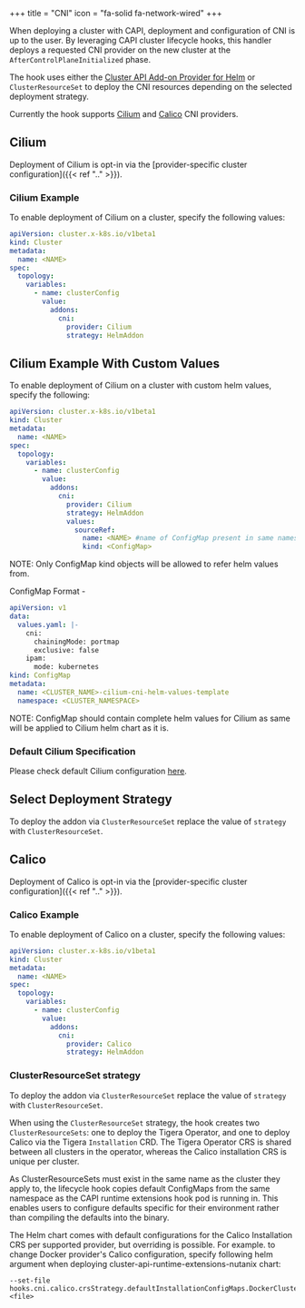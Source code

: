 +++
title = "CNI"
icon = "fa-solid fa-network-wired"
+++

When deploying a cluster with CAPI, deployment and configuration of CNI is up to the user. By leveraging CAPI cluster
lifecycle hooks, this handler deploys a requested CNI provider on the new cluster at the `AfterControlPlaneInitialized`
phase.

The hook uses either the [Cluster API Add-on Provider for Helm] or `ClusterResourceSet` to deploy the CNI resources
depending on the selected deployment strategy.

Currently the hook supports [Cilium](#cilium) and [Calico](#calico) CNI providers.

## Cilium

Deployment of Cilium is opt-in via the  [provider-specific cluster configuration]({{< ref ".." >}}).

### Cilium Example

To enable deployment of Cilium on a cluster, specify the following values:

```yaml
apiVersion: cluster.x-k8s.io/v1beta1
kind: Cluster
metadata:
  name: <NAME>
spec:
  topology:
    variables:
      - name: clusterConfig
        value:
          addons:
            cni:
              provider: Cilium
              strategy: HelmAddon
```

## Cilium Example With Custom Values

To enable deployment of Cilium on a cluster with custom helm values, specify the following:

```yaml
apiVersion: cluster.x-k8s.io/v1beta1
kind: Cluster
metadata:
  name: <NAME>
spec:
  topology:
    variables:
      - name: clusterConfig
        value:
          addons:
            cni:
              provider: Cilium
              strategy: HelmAddon
              values:
                sourceRef:
                  name: <NAME> #name of ConfigMap present in same namespace
                  kind: <ConfigMap>
```

NOTE: Only ConfigMap kind objects will be allowed to refer helm values from.

ConfigMap Format -

```yaml
apiVersion: v1
data:
  values.yaml: |-
    cni:
      chainingMode: portmap
      exclusive: false
    ipam:
      mode: kubernetes
kind: ConfigMap
metadata:
  name: <CLUSTER_NAME>-cilium-cni-helm-values-template
  namespace: <CLUSTER_NAMESPACE>
```

NOTE: ConfigMap should contain complete helm values for Cilium as same will be applied to Cilium helm chart as it is.

### Default Cilium Specification

Please check default Cilium configuration [here](../../../charts/cluster-api-runtime-extensions-nutanix/addons/cni/cilium/values-template.yaml).

## Select Deployment Strategy

To deploy the addon via `ClusterResourceSet` replace the value of `strategy` with `ClusterResourceSet`.

## Calico

Deployment of Calico is opt-in via the  [provider-specific cluster configuration]({{< ref ".." >}}).

### Calico Example

To enable deployment of Calico on a cluster, specify the following values:

```yaml
apiVersion: cluster.x-k8s.io/v1beta1
kind: Cluster
metadata:
  name: <NAME>
spec:
  topology:
    variables:
      - name: clusterConfig
        value:
          addons:
            cni:
              provider: Calico
              strategy: HelmAddon
```

### ClusterResourceSet strategy

To deploy the addon via `ClusterResourceSet` replace the value of `strategy` with `ClusterResourceSet`.

When using the `ClusterResourceSet` strategy, the hook creates two `ClusterResourceSets`: one to deploy the Tigera
Operator, and one to deploy Calico via the Tigera `Installation` CRD. The Tigera Operator CRS is shared between all
clusters in the operator, whereas the Calico installation CRS is unique per cluster.

As ClusterResourceSets must exist in the same name as the cluster they apply to, the lifecycle hook copies default
ConfigMaps from the same namespace as the CAPI runtime extensions hook pod is running in. This enables users to
configure defaults specific for their environment rather than compiling the defaults into the binary.

The Helm chart comes with default configurations for the Calico Installation CRS per supported provider, but overriding
is possible. For example. to change Docker provider's Calico configuration, specify following helm argument when
deploying cluster-api-runtime-extensions-nutanix chart:

```shell
--set-file hooks.cni.calico.crsStrategy.defaultInstallationConfigMaps.DockerCluster.configMap.content=<file>
```

[Cluster API Add-on Provider for Helm]: https://github.com/kubernetes-sigs/cluster-api-addon-provider-helm
